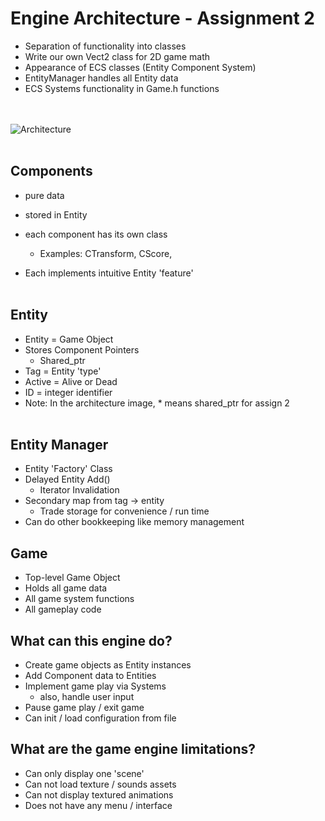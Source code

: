 # Engine Architecture - Assignment 2

- Separation of functionality into classes 
- Write our own Vect2 class for 2D game math
- Appearance of ECS classes (Entity Component System)
- EntityManager handles all Entity data
- ECS Systems functionality in Game.h functions

</br></br>
![Architecture](/images/architecture.png)
</br></br>

## Components
- pure data
- stored in Entity
- each component has its own class
   - Examples: CTransform, CScore,

- Each implements intuitive Entity 'feature'
</br></br>

## Entity
- Entity = Game Object 
- Stores Component Pointers
   - Shared_ptr
- Tag = Entity 'type'
- Active = Alive or Dead
- ID = integer identifier
- Note: In the architecture image, * means shared_ptr for assign 2
</br></br>

## Entity Manager
- Entity 'Factory' Class
- Delayed Entity Add()
   - Iterator Invalidation
- Secondary map from tag -> entity
   - Trade storage for convenience / run time
- Can do other bookkeeping like memory management


## Game

- Top-level Game Object
- Holds all game data
- All game system functions
- All gameplay code


## What can this engine do?

- Create game objects as Entity instances
- Add Component data to Entities
- Implement game play via Systems
   - also, handle user input
- Pause game play / exit game
- Can init / load configuration from file

## What are the game engine limitations?

- Can only display one 'scene'
- Can not load texture / sounds assets
- Can not display textured animations
- Does not have any menu / interface

